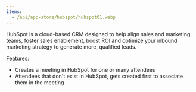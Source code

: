 ```yaml
---
items:
  - /api/app-store/hubspot/hubspot01.webp
---
```


HubSpot is a cloud-based CRM designed to help align sales and marketing teams, foster sales enablement, boost ROI and optimize your inbound marketing strategy to generate more, qualified leads.

Features:

- Creates a meeting in HubSpot for one or many attendees
- Attendees that don't exist in HubSpot, gets created first to associate them in the meeting
